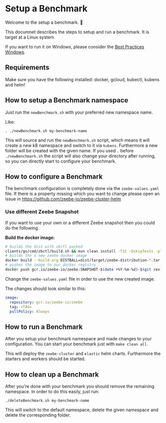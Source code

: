 # Setup a Benchmark

Welcome to the setup a benchmark. :wave:

This documnet describes the steps to setup and run a benchmark. It is target at a Linux system.

If you want to run it on Windows, please consider the [Best Practices Windows](BestPracticesWindows.md).

## Requirements

Make sure you have the following installed: docker, gcloud, kubectl, kubens and helm!

## How to setup a Benchmark namespace

Just run the `newBenchmark.sh` with your preferred new namespace name.

Like:

```
. ./newBenchmark.sh my-benchmark-name
```

This will source and run the `newBenchmark.sh` script, which means it will 
create a new k8 namespace and switch to it via `kubens`. Furthermore a new folder 
will be created with the given name. If you used `.` before `./newBenchmark.sh`
the script will also change your directory after running, so you can directly start 
to configure your benchmark.

## How to configure a Benchmark

The benchmark configuration is completely done via the `zeebe-values.yaml` file.
If there is a property missing which you want to change please open an issue in https://github.com/zeebe-io/zeebe-cluster-helm

### Use different Zeebe Snapshot

If you want to use your own or a different Zeebe snapshot then you could do the following.

**Build the docker image:**
```bash
# builds the dist with zbctl packed
clients/go/cmd/zbctl/build.sh && mvn clean install -T1C -DskipTests -pl dist -am
# builds the a new zeebe docker image
docker build --build-arg DISTBALL=dist/target/zeebe-distribution-*.tar.gz -t gcr.io/zeebe-io/zeebe:SNAPSHOT-$(date +%Y-%m-%d)-$(git rev-parse --short=8 HEAD) .
# pushes the image to our docker registry
docker push gcr.io/zeebe-io/zeebe:SNAPSHOT-$(date +%Y-%m-%d)-$(git rev-parse --short=8 HEAD)
```

Change the `zeebe-values.yaml` file in order to use the new created image.

The changes should look similar to this:
```yaml
image:
  repository: gcr.io/zeebe-io/zeebe
  tag: <TAG>
  pullPolicy: Always
```

## How to run a Benchmark

After you setup your benchmark namespace and made changes to your configuration.
You can start your benchmark just with `make clean all`.

This will deploy the `zeebe-cluster` and `elastic` helm charts.
Furthermore the starters and workers should be started.

## How to clean up a Benchmark

After you're done with your benchmark you should remove the remaining namespace.
In order to do this easily, just run:

```
./deleteBenchmark.sh my-benchmark-name
```

This will switch to the default namespace, delete the given namespace and delete the corresponding folder.
